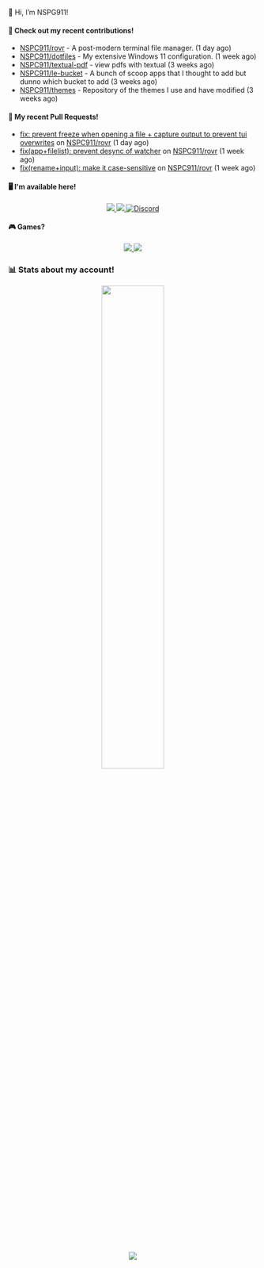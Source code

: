 👋 Hi, I’m NSPG911!

#### 👷 Check out my recent contributions!

- [NSPC911/rovr](https://github.com/NSPC911/rovr) - A post-modern terminal file manager. (1 day ago)
- [NSPC911/dotfiles](https://github.com/NSPC911/dotfiles) - My extensive Windows 11 configuration. (1 week ago)
- [NSPC911/textual-pdf](https://github.com/NSPC911/textual-pdf) - view pdfs with textual (3 weeks ago)
- [NSPC911/le-bucket](https://github.com/NSPC911/le-bucket) - A bunch of scoop apps that I thought to add but dunno which bucket to add (3 weeks ago)
- [NSPC911/themes](https://github.com/NSPC911/themes) - Repository of the themes I use and have modified (3 weeks ago)

#### 🔨 My recent Pull Requests!

- [fix: prevent freeze when opening a file &#43; capture output to prevent tui overwrites](https://github.com/NSPC911/rovr/pull/114) on [NSPC911/rovr](https://github.com/NSPC911/rovr) (1 day ago)
- [fix(app&#43;filelist): prevent desync of watcher](https://github.com/NSPC911/rovr/pull/90) on [NSPC911/rovr](https://github.com/NSPC911/rovr) (1 week ago)
- [fix(rename&#43;input): make it case-sensitive](https://github.com/NSPC911/rovr/pull/89) on [NSPC911/rovr](https://github.com/NSPC911/rovr) (1 week ago)

#### 🖥 I'm available here!

<div align="center">
  <a href="https://youtube.com/@nspg911" alt="YouTube" title="YouTube">
    <img src="https://img.shields.io/badge/YouTube-red?style=for-the-badge&logo=youtube&logoColor=black">
  </a>
  <a href="https://reddit.com/u/NotSoProGamerR" alt="Reddit" title="Reddit">
    <img src="https://img.shields.io/badge/Reddit-red?style=for-the-badge&logo=reddit&logoColor=black">
  </a>
  <a href="https://becomtweaks.github.io/discord" alt="Discord" title="Modbay">
    <img alt="Discord" src="https://img.shields.io/badge/Discord-3400ff?style=for-the-badge&logo=discord&logoColor=black">
  </a>
</div>

#### 🎮 Games?

<div align="center">
  <a href="https://www.hoyolab.com/accountCenter/postList?id=359897412" alt="Hoyolab" title="Hoyolab">
     <img src="https://img.shields.io/badge/Hoyolab-purple?style=for-the-badge">
  </a>
  <a href="https://link.brawlstars.com/invite/friend/en/?tag=CLQ8URPQ&token=xfxgxmse" alt="Brawl Stars" title="Brawl Starrs">
     <img src="https://img.shields.io/badge/Brawl_Stars-yellow?style=for-the-badge">
  </a>
</div>

### 📊 Stats about my account!
<p align="center">
  <img height="50%" width="auto" src="https://github-readme-stats.vercel.app/api?username=NSPC911&show_icons=true&count_private=true&theme=neon&hide_border=true&hide=prs&show=prs_merged&bg_color=00000000">
  <br>
  <img src="https://github-readme-streak-stats.herokuapp.com?user=NSPC911&theme=neon&hide_border=true&background=00000000">
</p>
